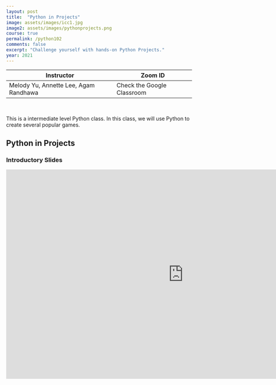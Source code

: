 ```yaml
---
layout: post
title:  "Python in Projects"
image: assets/images/icc1.jpg
image2: assets/images/pythonprojects.png
course: true
permalink: /python102
comments: false
excerpt: "Challenge yourself with hands-on Python Projects."
year: 2021
---
```



<table class="styled-table">
    <thead>
        <tr>
            <th>Instructor</th>
            <th>Zoom ID</th>
        </tr>
    </thead>
    <tbody>
        <tr>
            <td>Melody Yu, Annette Lee, Agam Randhawa</td>
            <td>Check the Google Classroom</td>
        </tr>
    </tbody>
</table>

<br/>

This is a intermediate level Python class.  In this class, we will use Python to create several popular games.

## Python in Projects

### Introductory Slides

<iframe src="https://docs.google.com/presentation/d/e/2PACX-1vRSBNWcPlCLu0e278jon5EjF6_mtbmn4rf4KkX0YwVAdDQqlLvqVmHx_FU3ehygWbFsTe97gNiMYsC_/embed?start=true&loop=true&delayms=3000" frameborder="0" width="960" height="569" allowfullscreen="true" mozallowfullscreen="true" webkitallowfullscreen="true"></iframe>
